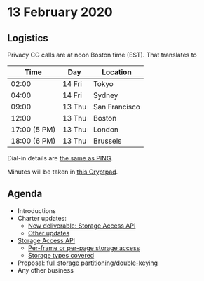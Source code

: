 # 13 February 2020

## Logistics

Privacy CG calls are at noon Boston time (EST). That translates to

| Time  | Day | Location |
| ------| --- | -------- |
| 02:00 | 14 Fri | Tokyo |
| 04:00 | 14 Fri | Sydney |
| 09:00 | 13 Thu | San Francisco |
| 12:00 | 13 Thu | Boston |
| 17:00 (5 PM) | 13 Thu | London |
| 18:00 (6 PM) | 13 Thu | Brussels |

Dial-in details are [the same as PING](https://www.w3.org/Privacy/IG/#meeting-information).

Minutes will be taken in [this Cryptpad](https://cryptpad.w3ctag.org/code/#/2/code/edit/ZrkcuhmVbx1OGyWlTX5L0j8T/).

## Agenda

* Introductions
* Charter updates:
    * [New deliverable: Storage Access API](https://github.com/privacycg/admin/issues/5)
    * [Other updates](https://github.com/privacycg/admin/issues/7)
* [Storage Access API](https://github.com/privacycg/storage-access/)
    * [Per-frame or per-page storage access](https://github.com/privacycg/storage-access/issues/3)
    * [Storage types covered](https://github.com/privacycg/storage-access/issues/4)
* Proposal: [full storage partitioning/double-keying](https://github.com/privacycg/proposals/issues/4)
* Any other business
